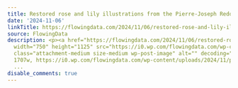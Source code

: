 ```yaml
---
title: Restored rose and lily illustrations from the Pierre-Joseph Redouté collection
date: '2024-11-06'
linkTitle: https://flowingdata.com/2024/11/06/restored-rose-and-lily-illustrations-from-the-pierre-joseph-redoute-collection/
source: FlowingData
description: <p><a href="https://flowingdata.com/2024/11/06/restored-rose-and-lily-illustrations-from-the-pierre-joseph-redoute-collection/"><img
  width="750" height="1125" src="https://i0.wp.com/flowingdata.com/wp-content/uploads/2024/11/poster-lilies-c82-scaled.jpg?fit=750%2C1125&amp;quality=89&amp;ssl=1"
  class="attachment-medium size-medium wp-post-image" alt="" decoding="async" srcset="https://i0.wp.com/flowingdata.com/wp-content/uploads/2024/11/poster-lilies-c82-scaled.jpg?w=1707&amp;quality=89&amp;ssl=1
  1707w, https://i0.wp.com/flowingdata.com/wp-content/uploads/2024/11/poster-lilies-c82-scaled.jpg?re
  ...
disable_comments: true
---
```

<p><a href="https://flowingdata.com/2024/11/06/restored-rose-and-lily-illustrations-from-the-pierre-joseph-redoute-collection/"><img width="750" height="1125" src="https://i0.wp.com/flowingdata.com/wp-content/uploads/2024/11/poster-lilies-c82-scaled.jpg?fit=750%2C1125&amp;quality=89&amp;ssl=1" class="attachment-medium size-medium wp-post-image" alt="" decoding="async" srcset="https://i0.wp.com/flowingdata.com/wp-content/uploads/2024/11/poster-lilies-c82-scaled.jpg?w=1707&amp;quality=89&amp;ssl=1 1707w, https://i0.wp.com/flowingdata.com/wp-content/uploads/2024/11/poster-lilies-c82-scaled.jpg?re ...